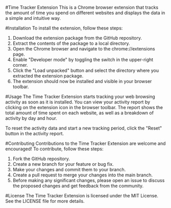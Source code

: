 #Time Tracker Extension
This is a Chrome browser extension that tracks the amount of time you spend on different websites and displays the data in a simple and intuitive way.

#Installation
To install the extension, follow these steps:

1. Download the extension package from the GitHub repository.
2. Extract the contents of the package to a local directory.
3. Open the Chrome browser and navigate to the chrome://extensions page.
4. Enable "Developer mode" by toggling the switch in the upper-right corner.
5. Click the "Load unpacked" button and select the directory where you extracted the extension package.
6. The extension should now be installed and visible in your browser toolbar.

#Usage
The Time Tracker Extension starts tracking your web browsing activity as soon as it is installed. You can view your activity report by clicking on the extension icon in the browser toolbar. The report shows the total amount of time spent on each website, as well as a breakdown of activity by day and hour.

To reset the activity data and start a new tracking period, click the "Reset" button in the activity report.

#Contributing
Contributions to the Time Tracker Extension are welcome and encouraged! To contribute, follow these steps:

1. Fork the GitHub repository.
2. Create a new branch for your feature or bug fix.
3. Make your changes and commit them to your branch.
4. Create a pull request to merge your changes into the main branch.
5. Before making any significant changes, please open an issue to discuss the proposed changes and get feedback from the community.

#License
The Time Tracker Extension is licensed under the MIT License. See the LICENSE file for more details.
